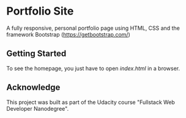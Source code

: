 # Portfolio Site

A fully responsive, personal portfolio page using HTML, CSS and the framework Bootstrap (https://getbootstrap.com/)

## Getting Started

To see the homepage, you just have to open *index.html* in a browser. 

## Acknowledge

This project was built as part of the Udacity course "Fullstack Web Developer Nanodegree". 